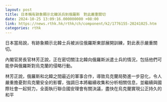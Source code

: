 ```yaml
---
layout: post
title: 日本稱有跡象顯示北韓派兵到俄羅斯　對此嚴重關切
date: 2024-10-25 13:09:16.000000000 +08:00
link: https://news.rthk.hk/rthk/ch/component/k2/1776155-20241025.htm
categories: rthk
---
```


日本當局說，有跡象顯示北韓士兵被派往俄羅斯東部展開訓練，對此表示嚴重關切。

內閣官房長官林芳正說，正在密切關注北韓向俄羅斯派遣士兵的情況，包括他們可能參與俄羅斯對烏克蘭的侵略行動。

林芳正說，俄羅斯和北韓之間最近的軍事合作，導致烏克蘭局勢進一步惡化，令人嚴重擔憂對烏克蘭安全的影響，強調日本將繼續收集和分析相關信息，並繼續與國際社會一起努力，全面執行聯合國安理會有關決議，盡快在烏克蘭實現公正持久的和平
